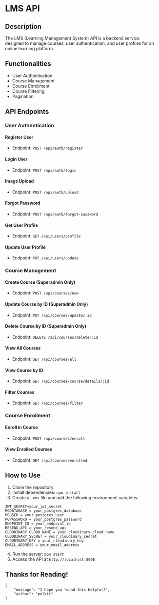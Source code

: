 # LMS API

## Description

The LMS (Learning Management System) API is a backend service designed to manage courses, user authentication, and user profiles for an online learning platform.

## Functionalities

- User Authentication
- Course Management
- Course Enrollment
- Course Filtering
- Pagination

## API Endpoints

### User Authentication

#### Register User

- Endpoint: `POST /api/auth/register`

#### Login User

- Endpoint: `POST /api/auth/login`

#### Image Upload

- Endpoint: `POST /api/auth/upload`

#### Forgot Password

- Endpoint: `POST /api/auth/forgot-password`

#### Get User Profile

- Endpoint: `GET /api/users/profile`

#### Update User Profile

- Endpoint: `PUT /api/users/update`

### Course Management

#### Create Course (Superadmin Only)

- Endpoint: `POST /api/courses/new`

#### Update Course by ID (Superadmin Only)

- Endpoint: `PUT /api/courses/update/:id`

#### Delete Course by ID (Superadmin Only)

- Endpoint: `DELETE /api/courses/delete/:id`

#### View All Courses

- Endpoint: `GET /api/courses/all`

#### View Course by ID

- Endpoint: `GET /api/courses/course/details/:id`

#### Filter Courses

- Endpoint: `GET /api/courses/filter`

### Course Enrollment

#### Enroll in Course

- Endpoint: `POST /api/courses/enroll`

#### View Enrolled Courses

- Endpoint: `GET /api/courses/enrolled`

## How to Use

1. Clone the repository
2. Install dependencies: `npm install`
3. Create a `.env` file and add the following environment variables:

```
JWT_SECRET=your_jwt_secret
PGDATABASE = your_postgres_database
PGUSER = your_postgres_user
PGPASSWORD = your_postgres_password
ENDPOINT_ID = your_endpoint_id
RESEND_API = your_resend_api
CLOUDINARY_CLOUD_NAME = your_cloudinary_cloud_name
CLOUDINARY_SECRET = your_cloudinary_secret
CLOUDINARY_KEY = your_cloudinary_key
EMAIL_ADDRESS = your_email_address
```

4. Run the server: `npm start`
5. Access the API at `http://localhost:5000`

## Thanks for Reading!

```
{
    "message": "I hope you found this helpful!",
    "author": "pulkit"
}
```
